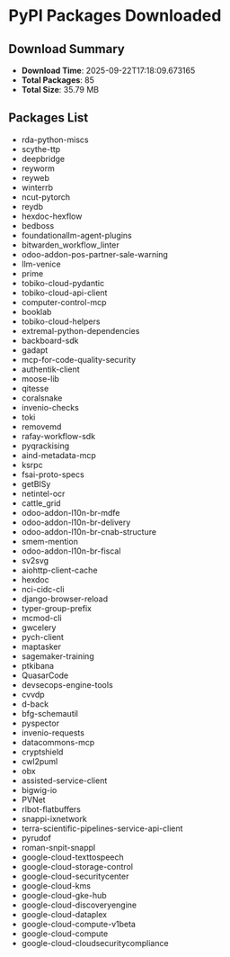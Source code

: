 # PyPI Packages Downloaded

## Download Summary
- **Download Time**: 2025-09-22T17:18:09.673165
- **Total Packages**: 85
- **Total Size**: 35.79 MB

## Packages List
- rda-python-miscs
- scythe-ttp
- deepbridge
- reyworm
- reyweb
- winterrb
- ncut-pytorch
- reydb
- hexdoc-hexflow
- bedboss
- foundationallm-agent-plugins
- bitwarden_workflow_linter
- odoo-addon-pos-partner-sale-warning
- llm-venice
- prime
- tobiko-cloud-pydantic
- tobiko-cloud-api-client
- computer-control-mcp
- booklab
- tobiko-cloud-helpers
- extremal-python-dependencies
- backboard-sdk
- gadapt
- mcp-for-code-quality-security
- authentik-client
- moose-lib
- qitesse
- coralsnake
- invenio-checks
- toki
- removemd
- rafay-workflow-sdk
- pyqrackising
- aind-metadata-mcp
- ksrpc
- fsai-proto-specs
- getBISy
- netintel-ocr
- cattle_grid
- odoo-addon-l10n-br-mdfe
- odoo-addon-l10n-br-delivery
- odoo-addon-l10n-br-cnab-structure
- smem-mention
- odoo-addon-l10n-br-fiscal
- sv2svg
- aiohttp-client-cache
- hexdoc
- nci-cidc-cli
- django-browser-reload
- typer-group-prefix
- mcmod-cli
- gwcelery
- pych-client
- maptasker
- sagemaker-training
- ptkibana
- QuasarCode
- devsecops-engine-tools
- cvvdp
- d-back
- bfg-schemautil
- pyspector
- invenio-requests
- datacommons-mcp
- cryptshield
- cwl2puml
- obx
- assisted-service-client
- bigwig-io
- PVNet
- rlbot-flatbuffers
- snappi-ixnetwork
- terra-scientific-pipelines-service-api-client
- pyrudof
- roman-snpit-snappl
- google-cloud-texttospeech
- google-cloud-storage-control
- google-cloud-securitycenter
- google-cloud-kms
- google-cloud-gke-hub
- google-cloud-discoveryengine
- google-cloud-dataplex
- google-cloud-compute-v1beta
- google-cloud-compute
- google-cloud-cloudsecuritycompliance
